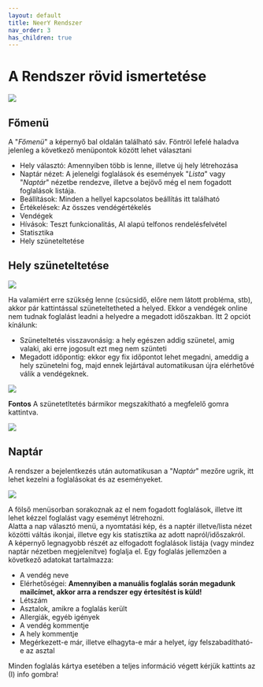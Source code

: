 ```yaml
---
layout: default
title: NeerY Rendszer
nav_order: 3
has_children: true
---
```

# A Rendszer rövid ismertetése

![](../../assets/images/landing.png)

## Főmenü
A "_Főmenü_" a képernyő bal oldalán található sáv. Föntröl lefelé haladva jelenleg a következő menüpontok között lehet választani
* Hely választó: Amennyiben több is lenne, illetve új hely létrehozása
* Naptár nézet: A jelenelgi foglalások és események "_Lista_" vagy "_Naptár_" nézetbe rendezve, illetve a bejövő még el nem fogadott foglalások listája.
* Beállítások: Minden a hellyel kapcsolatos beállítás itt található
* Értékelések: Az összes vendégértékelés
* Vendégek
* Hívások: Teszt funkcionalitás, AI alapú telfonos rendelésfelvétel
* Statisztika
* Hely szüneteltetése

## Hely szüneteltetése

![](../../assets/images/calendar/pause_place.png)

Ha valamiért erre szükség lenne (csúcsidő, előre nem látott probléma, stb), akkor pár kattintással szüneteltetheted a helyed. Ekkor a vendégek online nem tudnak foglalást leadni a helyedre a megadott időszakban. Itt 2 opciót kínálunk:
* Szüneteltetés visszavonásig: a hely egészen addig szünetel, amig valaki, aki erre jogosult ezt meg nem szünteti
* Megadott időpontig: ekkor egy fix időpontot lehet megadni, ameddig a hely szünetelni fog, majd ennek lejártával automatikusan újra elérhetővé válik a vendégeknek.

![](../../assets/images/calendar/pause_place_modal.png)

**Fontos** A szünetetltetés bármikor megszakítható a megfelelő gomra kattintva.

![](../../assets/images/calendar/resume_place.png)


## Naptár
A rendszer a bejelentkezés után automatikusan a "_Naptár_" mezőre ugrik, itt lehet kezelni a foglalásokat és az eseményeket.

![](../../assets/images/landing_2.png)

A fölső menüsorban sorakoznak az el nem fogadott foglalások, illetve itt lehet kézzel foglalást vagy eseményt létrehozni. <br>
Alatta a nap választó menü, a nyomtatási kép, és a naptér illetve/lista nézet közötti váltás ikonjai, illetve egy kis statisztika az adott napról/időszakról. <br>
A képernyő legnagyobb részét az elfogadott foglalások listája (vagy mindez naptár nézetben megjelenítve) foglalja el. Egy foglalás jellemzően a következő adatokat tartalmazza:
* A vendég neve
* Elérhetőségei: **Amennyiben a manuális foglalás során megadunk mailcímet, akkor arra a rendszer egy értesítést is küld!**
* Létszám
* Asztalok, amikre a foglalás került
* Allergiák, egyéb igények
* A vendég kommentje
* A hely kommentje
* Megérkezett-e már, illetve elhagyta-e már a helyet, így felszabadítható-e az asztal

Minden foglalás kártya esetében a teljes információ végett kérjük kattints az (I) info gombra!